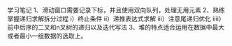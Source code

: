 学习笔记
1、滑动窗口需要记录下标，并且使用双向队列，处理无用元素
2、熟练掌握递归求解拆分过程
   i）终止条件
   ii）递推表达式求解
   iii）注意尾递归优化
   iiii）前中后序的二叉和n叉树的递归以及迭代写法
3、堆的特点适合运用在数据中最大或者最小一组数据的选取上。
